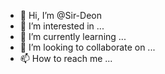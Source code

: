 - 👋 Hi, I’m @Sir-Deon
- 👀 I’m interested in ...
- 🌱 I’m currently learning ...
- 💞️ I’m looking to collaborate on ...
- 📫 How to reach me ...

<!---
Sir-Deon/Sir-Deon is a ✨ special ✨ repository because its `README.md` (this file) appears on your GitHub profile.
You can click the Preview link to take a look at your changes.
--->
